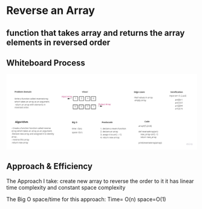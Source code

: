 
# Reverse an Array

## function that takes array and returns the array elements in reversed order

## Whiteboard Process

![CodeChallenge 1](Untitled.jpg)

## Approach & Efficiency
The Approach I take:
create new array to reverse the order to it it has linear time complexity and constant space complexity

The Big O space/time for this approach:
Time= O(n)
space=O(1)



